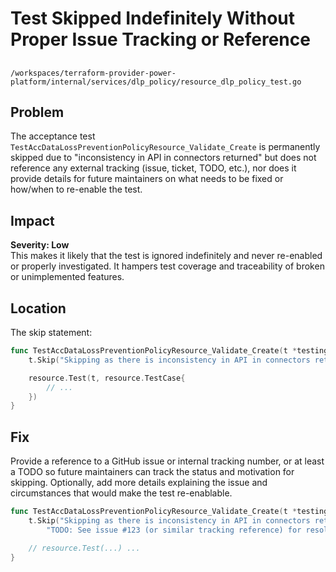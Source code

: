 # Test Skipped Indefinitely Without Proper Issue Tracking or Reference

##

`/workspaces/terraform-provider-power-platform/internal/services/dlp_policy/resource_dlp_policy_test.go`

## Problem

The acceptance test `TestAccDataLossPreventionPolicyResource_Validate_Create` is permanently skipped due to "inconsistency in API in connectors returned" but does not reference any external tracking (issue, ticket, TODO, etc.), nor does it provide details for future maintainers on what needs to be fixed or how/when to re-enable the test.

## Impact

**Severity: Low**  
This makes it likely that the test is ignored indefinitely and never re-enabled or properly investigated. It hampers test coverage and traceability of broken or unimplemented features.

## Location

The skip statement:

```go
func TestAccDataLossPreventionPolicyResource_Validate_Create(t *testing.T) {
    t.Skip("Skipping as there is inconsistency in API in connectors returned")

    resource.Test(t, resource.TestCase{
        // ...
    })
}
```

## Fix

Provide a reference to a GitHub issue or internal tracking number, or at least a TODO so future maintainers can track the status and motivation for skipping. Optionally, add more details explaining the issue and circumstances that would make the test re-enablable.

```go
func TestAccDataLossPreventionPolicyResource_Validate_Create(t *testing.T) {
    t.Skip("Skipping as there is inconsistency in API in connectors returned. " +
        "TODO: See issue #123 (or similar tracking reference) for resolution tracking.")

    // resource.Test(...) ...
}
```
